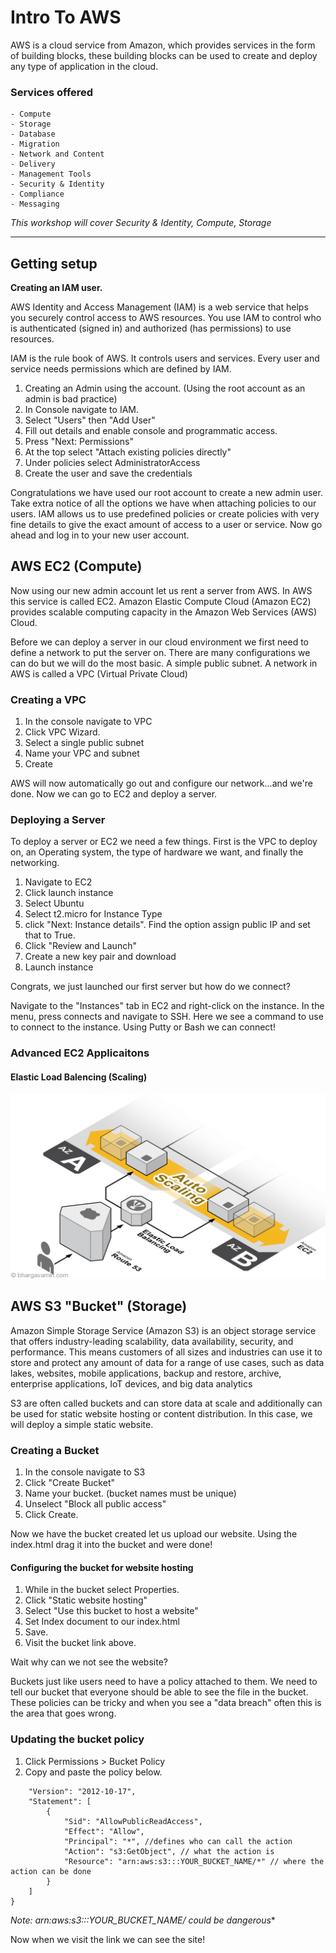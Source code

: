 # Intro To AWS

AWS is a cloud service from Amazon, which provides services in the form of building blocks, these building blocks can be used to create and deploy any type of application in the cloud.

### Services offered 

    - Compute
    - Storage
    - Database
    - Migration
    - Network and Content 
    - Delivery
    - Management Tools
    - Security & Identity 
    - Compliance
    - Messaging

 *This workshop will cover Security & Identity, Compute, Storage*

---
 ## Getting setup 
**Creating an IAM user.**

AWS Identity and Access Management (IAM) is a web service that helps you securely control access to AWS resources. You use IAM to control who is authenticated (signed in) and authorized (has permissions) to use resources.

IAM is the rule book of AWS. It controls users and services. Every user and service needs permissions which are defined by IAM.

1. Creating an Admin using the account. (Using the root account as an admin is bad practice)
2. In Console navigate to IAM.
3. Select "Users" then "Add User"
4. Fill out details and enable console and programmatic access. 
5. Press "Next: Permissions"
6. At the top select "Attach existing policies directly" 
7. Under policies select AdministratorAccess 
8. Create the user and save the credentials 

Congratulations we have used our root account to create a new admin user. Take extra notice of all the options we have when attaching policies to our users. IAM allows us to use predefined policies or create policies with very fine details to give the exact amount of access to a user or service. Now go ahead and log in to your new user account.

## AWS EC2 (Compute)

Now using our new admin account let us rent a server from AWS. In AWS this service is called EC2. Amazon Elastic Compute Cloud (Amazon EC2) provides scalable computing capacity in the Amazon Web Services (AWS) Cloud. 

Before we can deploy a server in our cloud environment we first need to define a network to put the server on. There are many configurations we can do but we will do the most basic. A simple public subnet. A network in AWS is called a VPC (Virtual Private Cloud)

### Creating a VPC
1. In the console navigate to VPC
2. Click VPC Wizard. 
3. Select a single public subnet 
4. Name your VPC and subnet
5. Create

AWS will now automatically go out and configure our network...and we're done. Now we can go to EC2 and deploy a server.

### Deploying a Server 

To deploy a server or EC2 we need a few things. First is the VPC to deploy on, an Operating system, the type of hardware we want, and finally the networking.

1. Navigate to EC2
2. Click launch instance
3. Select Ubuntu
4. Select t2.micro for Instance Type
5. click "Next: Instance details". Find the option assign public IP and set that to True.
6. Click "Review and Launch" 
7. Create a new key pair and download
8. Launch instance

Congrats, we just launched our first server but how do we connect? 

Navigate to the "Instances" tab in EC2 and right-click on the instance. In the menu, press connects and navigate to SSH. Here we see a command to use to connect to the instance. Using Putty or Bash we can connect!

### Advanced EC2 Applicaitons 

#### Elastic Load Balencing (Scaling)
![alt text](./imgs/scaling.png)

## AWS S3 "Bucket" (Storage)

Amazon Simple Storage Service (Amazon S3) is an object storage service that offers industry-leading scalability, data availability, security, and performance. This means customers of all sizes and industries can use it to store and protect any amount of data for a range of use cases, such as data lakes, websites, mobile applications, backup and restore, archive, enterprise applications, IoT devices, and big data analytics

S3 are often called buckets and can store data at scale and additionally can be used for static website hosting or content distribution. In this case, we will deploy a simple static website. 

### Creating a Bucket

1. In the console navigate to S3
2. Click "Create Bucket"
3. Name your bucket. (bucket names must be unique)
4. Unselect "Block all public access"
5. Click Create.

Now we have the bucket created let us upload our website. Using the index.html drag it into the bucket and were done!

#### Configuring the bucket for website hosting 

1. While in the bucket select Properties.
2. Click "Static website hosting"
3. Select "Use this bucket to host a website"
4. Set Index document to our index.html
5. Save.
6. Visit the bucket link above.

Wait why can we not see the website?

Buckets just like users need to have a policy attached to them. We need to tell our bucket that everyone should be able to see the file in the bucket. These policies can be tricky and when you see a "data breach" often this is the area that goes wrong.

### Updating the bucket policy 
1. Click Permissions > Bucket Policy
2. Copy and paste the policy below.

```{
    "Version": "2012-10-17",
    "Statement": [
        {
            "Sid": "AllowPublicReadAccess",
            "Effect": "Allow",
            "Principal": "*", //defines who can call the action
            "Action": "s3:GetObject", // what the action is 
            "Resource": "arn:aws:s3:::YOUR_BUCKET_NAME/*" // where the action can be done
        }
    ]
}
```

**Note: arn:aws:s3:::YOUR_BUCKET_NAME/* could be dangerous**

Now when we visit the link we can see the site!




